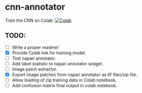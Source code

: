 # cnn-annotator

Train the CNN on Colab: [![Colab](https://colab.research.google.com/assets/colab-badge.svg)](https://colab.research.google.com/github/lowe-lab-ucl/cnn-annotator/blob/main/notebooks/train_and_validate_CNN.ipynb)

## TODO:
- [ ] Write a proper readme!
- [x] Provide Colab link for training model.  
- [ ] Test napari annotator.  
- [ ] Add label statistic to napari annotator widget.
- [ ] Image patch extractor. 
- [x] Export image patches from napari annotator as tif files/zip file.    
- [ ] Allow loading of zip training data in Colab notebook.   
- [ ] Add confusion matrix final output in colab notebook.  
